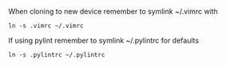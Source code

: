 When cloning to new device remember to symlink ~/.vimrc with
```console
ln -s .vimrc ~/.vimrc
```
If using pylint remember to symlink ~/.pylintrc for defaults
```console
ln -s .pylintrc ~/.pylintrc
```
